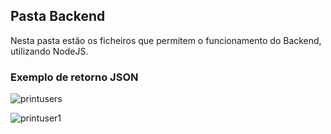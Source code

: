 ## Pasta Backend

Nesta pasta estão os ficheiros que permitem o funcionamento do Backend, utilizando NodeJS.

### Exemplo de retorno JSON

![printusers](https://user-images.githubusercontent.com/37108136/54474644-2ecd5b00-47df-11e9-9d64-58a8c50b9d92.png)

![printuser1](https://user-images.githubusercontent.com/37108136/54474742-756f8500-47e0-11e9-862e-9f68531333fe.png)
